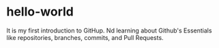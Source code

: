 # hello-world
It is my first introduction to GitHup. Nd learning about Github's Essentials like repositories, branches, commits, and Pull Requests. 
